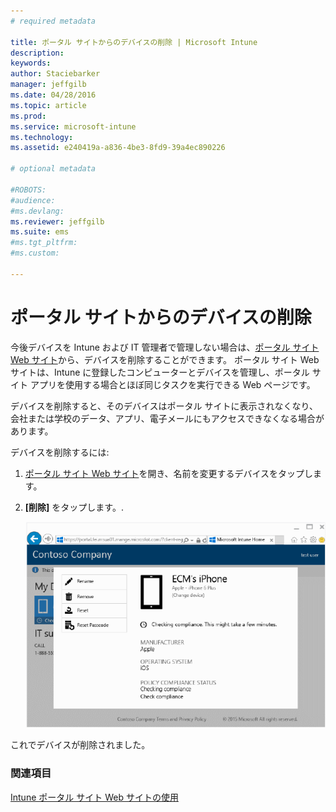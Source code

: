 ```yaml
---
# required metadata

title: ポータル サイトからのデバイスの削除 | Microsoft Intune
description:
keywords:
author: Staciebarker
manager: jeffgilb
ms.date: 04/28/2016
ms.topic: article
ms.prod:
ms.service: microsoft-intune
ms.technology:
ms.assetid: e240419a-a836-4be3-8fd9-39a4ec890226

# optional metadata

#ROBOTS:
#audience:
#ms.devlang:
ms.reviewer: jeffgilb
ms.suite: ems
#ms.tgt_pltfrm:
#ms.custom:

---
```



# ポータル サイトからのデバイスの削除

今後デバイスを Intune および IT 管理者で管理しない場合は、[ポータル サイト Web サイト](http://portal.manage.microsoft.com)から、デバイスを削除することができます。 ポータル サイト Web サイトは、Intune に登録したコンピューターとデバイスを管理し、ポータル サイト アプリを使用する場合とほぼ同じタスクを実行できる Web ページです。

デバイスを削除すると、そのデバイスはポータル サイトに表示されなくなり、会社または学校のデータ、アプリ、電子メールにもアクセスできなくなる場合があります。 

デバイスを削除するには:

1.  [ポータル サイト Web サイト](http://portal.manage.microsoft.com)を開き、名前を変更するデバイスをタップします。

2.  **[削除]** をタップします。.

    ![remove-device](./media/iwp-1-tap-reset-passcode.png)

これでデバイスが削除されました。

### 関連項目
[Intune ポータル サイト Web サイトの使用](using-the-intune-company-portal-website.md)

<!--HONumber=May16_HO1-->


